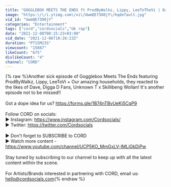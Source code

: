 ```yaml
---
title: "GOGGLEBOX MEETS THE ENDS ft ProdByWalkz, Lippy, LeeToTheVi | Dave, Digga D, Unknown T Reactions"
image: "https:\/\/i.ytimg.com\/vi\/UwmQE73O0jY\/hqdefault.jpg"
vid_id: "UwmQE73O0jY"
categories: "Entertainment"
tags: ["cord","cordsocials","Uk rap"]
date: "2021-12-08T00:15:23+03:00"
vid_date: "2021-12-06T18:26:23Z"
duration: "PT15M23S"
viewcount: "15887"
likeCount: "675"
dislikeCount: "4"
channel: "CORD"
---
```

{% raw %}Another sick episode of Gogglebox Meets The Ends featuring ProdByWalkz, Lippy, LeeToVi + Our amazing households, they reacted to the likes of Dave, Digga D Fans, Unknown T x Skillibeng Wollan! It's another episode not to be missed!! <br /><br />Got a dope idea for us? <a rel="nofollow" target="blank" href="https://forms.gle/1B74nTBvUeKi5CqP9">https://forms.gle/1B74nTBvUeKi5CqP9</a><br /><br />Follow CORD on socials:<br />► Instagram: <a rel="nofollow" target="blank" href="https://www.instagram.com/Cordsocials/">https://www.instagram.com/Cordsocials/</a><br />► Twitter: <a rel="nofollow" target="blank" href="https://twitter.com/Cordsocials">https://twitter.com/Cordsocials</a><br /><br />► Don't forget to SUBSCRIBE to CORD <br />► Watch more content - <a rel="nofollow" target="blank" href="https://www.youtube.com/channel/UCP5KO_MmGxLV-lMLiGkDiPw">https://www.youtube.com/channel/UCP5KO_MmGxLV-lMLiGkDiPw</a><br /><br />Stay tuned by subscribing to our channel to keep up with all the latest content within the scene.<br /><br />For Artists/Brands interested in partnering with CORD, email us:<br />hello@cordsocials.com{% endraw %}

